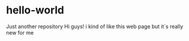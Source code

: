 # hello-world
Just another repository
Hi guys! i kind of like this web page but it´s really new for me 
